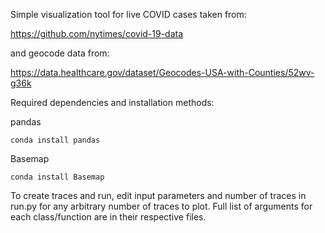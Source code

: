 Simple visualization tool for live COVID cases taken from:

https://github.com/nytimes/covid-19-data

and geocode data from:

https://data.healthcare.gov/dataset/Geocodes-USA-with-Counties/52wv-g36k

Required dependencies and installation methods:

pandas
```
conda install pandas
```

Basemap
```
conda install Basemap
```

To create traces and run, edit input parameters and number of traces in
run.py
for any arbitrary number of traces to plot.
Full list of arguments for each class/function are in their respective files.
